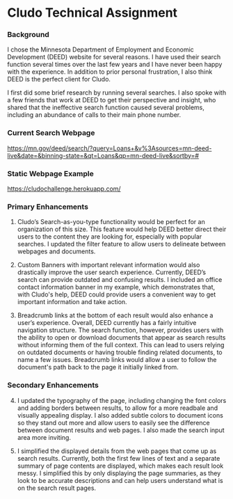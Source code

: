 # Cludo Technical Assignment
 
### Background
I chose the Minnesota Department of Employment and Economic Development (DEED) website for several reasons. I have used their search function several times over the last few years and I have never been happy with the experience. In addition to prior personal frustration, I also think DEED is the perfect client for Cludo.

I first did some brief research by running several searches. I also spoke with a few friends that work at DEED to get their perspective and insight, who shared that the ineffective search function caused several problems, including an abundance of calls to their main phone number.

### Current Search Webpage
https://mn.gov/deed/search/?query=Loans+&v%3Asources=mn-deed-live&date=&binning-state=&qt=Loans&qp=mn-deed-live&sortby=#

### Static Webpage Example
https://cludochallenge.herokuapp.com/

### Primary Enhancements
1. Cludo’s Search-as-you-type functionality would be perfect for an organization of this size. This feature would help DEED better direct their users to the content they are looking for, especially with popular searches. I updated the filter feature to allow users to delineate between webpages and documents. 

2. Custom Banners with important relevant information would also drastically improve the user search experience. Currently, DEED’s search can provide outdated and confusing results. I included an office contact information banner in my example, which demonstrates that, with Cludo's help, DEED could provide users a convenient way to get important information and take action.

3. Breadcrumb links at the bottom of each result would also enhance a user’s experience. Overall, DEED currently has a fairly intuitive navigation structure. The search function, however, provides users with the ability to open or download documents that appear as search results without informing them of the full context. This can lead to users relying on outdated documents or having trouble finding related documents, to name a few issues. Breadcrumb links would allow a user to follow the document's path back to the page it initially linked from.

### Secondary Enhancements
4. I updated the typography of the page, including changing the font colors and adding borders between results, to allow for a more readbale and visually appealing display. I also added subtle colors to document icons so they stand out more and allow users to easily see the difference between document results and web pages. I also made the search input area more inviting.

5. I simplified the displayed details from the web pages that come up as search results. Currently, both the first few lines of text and a separate summary of page contents are displayed, which makes each result look messy. I simplified this by only displaying the page summaries, as they look to be accurate descriptions and can help users understand what is on the search result pages.
